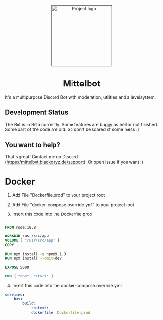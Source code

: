 <p align="center">
  <a href="" rel="noopener">
 <img width=auto height=200px src="https://blackdayz.de/img/logo" alt="Project logo"></a>
</p>

<h1 align="center">Mittelbot</h1>

It's a multipurpose Discord Bot with moderation, utilities and a levelsystem.

## <b>Development Status</b>

The Bot is in Beta currently. Some features are buggy as hell or not finished. <br>
Some part of the code are old. So don't be scared of some mess :)

## <b>You want to help?</b>

That's great! Contact me on Discord (https://mittelbot.blackdayz.de/support).
Or open issue if you want :)

# **Docker**

1. Add File "Dockerfile.prod" to your project root

2. Add File "docker-compose.override.yml" to your project root

3. Insert this code into the Dockerfile.prod

```Dockerfile

FROM node:18.8

WORKDIR /usr/src/app
VOLUME [ "/usr/src/app" ]
COPY . .

RUN npm install -g npm@9.1.3
RUN npm install --omit=dev

EXPOSE 5000

CMD [ "npm", "start" ]

```

4. Insert this code into the docker-compose.override.yml

```yml
services:
    bot:
        build:
            context: .
            dockerfile: Dockerfile.prod
```
